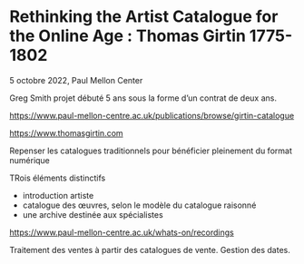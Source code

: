 # Rethinking the Artist Catalogue for the Online Age : Thomas Girtin 1775-1802

5 octobre 2022, Paul Mellon Center

Greg Smith projet débuté 5 ans sous la forme d’un contrat de deux ans.

https://www.paul-mellon-centre.ac.uk/publications/browse/girtin-catalogue

https://www.thomasgirtin.com

Repenser les catalogues traditionnels pour bénéficier pleinement du format numérique

TRois éléments distinctifs

- introduction artiste
- catalogue des œuvres, selon le modèle du catalogue raisonné
- une archive destinée aux spécialistes

https://www.paul-mellon-centre.ac.uk/whats-on/recordings

Traitement des ventes à partir des catalogues de vente. Gestion des dates.